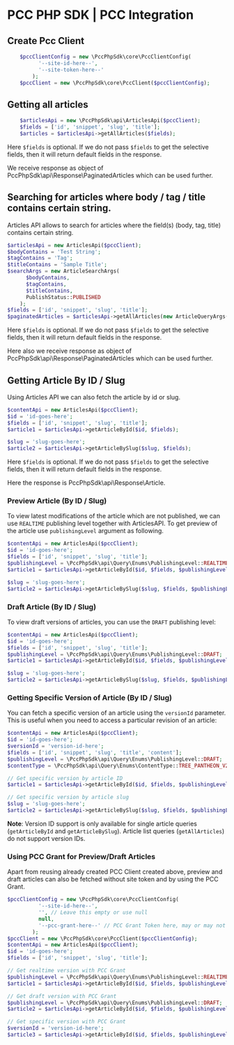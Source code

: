 # PCC PHP SDK | PCC Integration

## Create Pcc Client

```php
    $pccClientConfig = new \PccPhpSdk\core\PccClientConfig(
          '--site-id-here--',
          '--site-token-here--'
        );
    $pccClient = new \PccPhpSdk\core\PccClient($pccClientConfig);
```

## Getting all articles

```php
    $articlesApi = new \PccPhpSdk\api\ArticlesApi($pccClient);
    $fields = ['id', 'snippet', 'slug', 'title'];
    $articles = $articlesApi->getAllArticles($fields);
```

Here `$fields` is optional. If we do not pass `$fields` to get the selective fields, then it will return default fields in the response.

We receive response as object of PccPhpSdk\api\Response\PaginatedArticles which can be used further.

## Searching for articles where body / tag / title contains certain string.

Articles API allows to search for articles where the field(s) (body, tag, title) contains certain string.

```php
$articlesApi = new ArticlesApi($pccClient);
$bodyContains = 'Test String';
$tagContains = 'Tag';
$titleContains = 'Sample Title';
$searchArgs = new ArticleSearchArgs(
      $bodyContains,
      $tagContains,
      $titleContains,
      PublishStatus::PUBLISHED
    );
$fields = ['id', 'snippet', 'slug', 'title'];
$paginatedArticles = $articlesApi->getAllArticles(new ArticleQueryArgs(), $searchArgs, $fields);
```

Here `$fields` is optional. If we do not pass `$fields` to get the selective fields, then it will return default fields in the response.

Here also we receive response as object of PccPhpSdk\api\Response\PaginatedArticles which can be used further.

## Getting Article By ID / Slug

Using Articles API we can also fetch the article by id or slug.

```php
$contentApi = new ArticlesApi($pccClient);
$id = 'id-goes-here';
$fields = ['id', 'snippet', 'slug', 'title'];
$article1 = $articlesApi->getArticleById($id, $fields);

$slug = 'slug-goes-here';
$article2 = $articlesApi->getArticleBySlug($slug, $fields);
```

Here `$fields` is optional. If we do not pass `$fields` to get the selective fields, then it will return default fields in the response.

Here the response is PccPhpSdk\api\Response\Article.

### Preview Article (By ID / Slug)

To view latest modifications of the article which are not published, we can use `REALTIME` publishing level together with ArticlesAPI.
To get preview of the article use `publishingLevel` argument as following.

```php
$contentApi = new ArticlesApi($pccClient);
$id = 'id-goes-here';
$fields = ['id', 'snippet', 'slug', 'title'];
$publishingLevel = \PccPhpSdk\api\Query\Enums\PublishingLevel::REALTIME;
$article1 = $articlesApi->getArticleById($id, $fields, $publishingLevel);

$slug = 'slug-goes-here';
$article2 = $articlesApi->getArticleBySlug($slug, $fields, $publishingLevel);
```

### Draft Article (By ID / Slug)

To view draft versions of articles, you can use the `DRAFT` publishing level:

```php
$contentApi = new ArticlesApi($pccClient);
$id = 'id-goes-here';
$fields = ['id', 'snippet', 'slug', 'title'];
$publishingLevel = \PccPhpSdk\api\Query\Enums\PublishingLevel::DRAFT;
$article1 = $articlesApi->getArticleById($id, $fields, $publishingLevel);

$slug = 'slug-goes-here';
$article2 = $articlesApi->getArticleBySlug($slug, $fields, $publishingLevel);
```

### Getting Specific Version of Article (By ID / Slug)

You can fetch a specific version of an article using the `versionId` parameter. This is useful when you need to access a particular revision of an article:

```php
$contentApi = new ArticlesApi($pccClient);
$id = 'id-goes-here';
$versionId = 'version-id-here';
$fields = ['id', 'snippet', 'slug', 'title', 'content'];
$publishingLevel = \PccPhpSdk\api\Query\Enums\PublishingLevel::DRAFT;
$contentType = \PccPhpSdk\api\Query\Enums\ContentType::TREE_PANTHEON_V2;

// Get specific version by article ID
$article1 = $articlesApi->getArticleById($id, $fields, $publishingLevel, $contentType, $versionId);

// Get specific version by article slug
$slug = 'slug-goes-here';
$article2 = $articlesApi->getArticleBySlug($slug, $fields, $publishingLevel, $versionId);
```

**Note**: Version ID support is only available for single article queries (`getArticleById` and `getArticleBySlug`). Article list queries (`getAllArticles`) do not support version IDs.

### Using PCC Grant for Preview/Draft Articles

Apart from reusing already created PCC Client created above, preview and draft articles can also be fetched without site token and by using the PCC Grant.

```php
$pccClientConfig = new \PccPhpSdk\core\PccClientConfig(
          '--site-id-here--',
          '', // Leave this empty or use null
          null,
          '--pcc-grant-here--' // PCC Grant Token here, may or may not include pcc_grant prefix.
        );
$pccClient = new \PccPhpSdk\core\PccClient($pccClientConfig);
$contentApi = new ArticlesApi($pccClient);
$id = 'id-goes-here';
$fields = ['id', 'snippet', 'slug', 'title'];

// Get realtime version with PCC Grant
$publishingLevel = \PccPhpSdk\api\Query\Enums\PublishingLevel::REALTIME;
$article1 = $articlesApi->getArticleById($id, $fields, $publishingLevel);

// Get draft version with PCC Grant
$publishingLevel = \PccPhpSdk\api\Query\Enums\PublishingLevel::DRAFT;
$article2 = $articlesApi->getArticleById($id, $fields, $publishingLevel);

// Get specific version with PCC Grant
$versionId = 'version-id-here';
$article3 = $articlesApi->getArticleById($id, $fields, $publishingLevel, null, $versionId);
```

